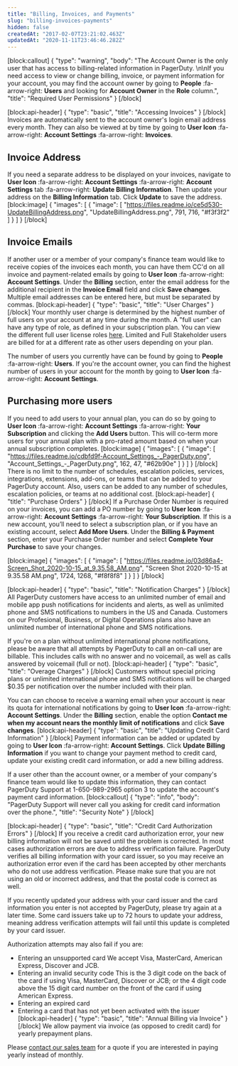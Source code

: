 ```yaml
---
title: "Billing, Invoices, and Payments"
slug: "billing-invoices-payments"
hidden: false
createdAt: "2017-02-07T23:21:02.463Z"
updatedAt: "2020-11-11T23:46:46.282Z"
---
```

[block:callout]
{
  "type": "warning",
  "body": "The Account Owner is the only user that has access to billing-related information in PagerDuty. \n\nIf you need access to view or change billing, invoice, or payment information for your account, you may find the account owner by going to **People** :fa-arrow-right: **Users** and looking for **Account Owner** in the **Role** column.",
  "title": "Required User Permissions"
}
[/block]

[block:api-header]
{
  "type": "basic",
  "title": "Accessing Invoices"
}
[/block]
Invoices are automatically sent to the account owner's login email address every month. They can also be viewed at by time by going to **User Icon** :fa-arrow-right: **Account Settings** :fa-arrow-right: **Invoices**.

## Invoice Address

If you need a separate address to be displayed on your invoices, navigate to **User Icon** :fa-arrow-right: **Account Settings** :fa-arrow-right: **Account Settings** tab :fa-arrow-right: **Update Billing Information**. Then update your address on the **Billing Information** tab. Click **Update** to save the address.
[block:image]
{
  "images": [
    {
      "image": [
        "https://files.readme.io/ce5d530-UpdateBillingAddress.png",
        "UpdateBillingAddress.png",
        791,
        716,
        "#f3f3f2"
      ]
    }
  ]
}
[/block]
## Invoice Emails

If another user or a member of your company's finance team would like to receive copies of the invoices each month, you can have them CC'd on all invoice and payment-related emails by going to **User Icon** :fa-arrow-right: **Account Settings**. Under the **Billing** section, enter the email address for the additional recipient in the **Invoice Email** field and click **Save changes**. Multiple email addresses can be entered here, but must be separated by commas.
[block:api-header]
{
  "type": "basic",
  "title": "User Charges"
}
[/block]
Your monthly user charge is determined by the highest number of full users on your account at any time during the month. A "full user" can have any type of role, as defined in your subscription plan. You can view the different full user license roles [here](https://support.pagerduty.com/docs/advanced-permissions#section-what-old-roles-do-the-new-roles-correspond-with-). Limited and Full Stakeholder users are billed for at a different rate as other users depending on your plan.

The number of users you currently have can be found by going to **People** :fa-arrow-right: **Users**. If you're the account owner, you can find the highest number of users in your account for the month by going to **User Icon** :fa-arrow-right: **Account Settings**.

## Purchasing more users

If you need to add users to your annual plan, you can do so by going to **User Icon** :fa-arrow-right: **Account Settings** :fa-arrow-right: **Your Subscription** and clicking the **Add Users** button. This will co-term more users for your annual plan with a pro-rated amount based on when your annual subscription completes.
[block:image]
{
  "images": [
    {
      "image": [
        "https://files.readme.io/cdbfd9f-Account_Settings_-_PagerDuty.png",
        "Account_Settings_-_PagerDuty.png",
        162,
        47,
        "#62b90e"
      ]
    }
  ]
}
[/block]
There is no limit to the number of schedules, escalation policies, services, integrations, extensions, add-ons, or teams that can be added to your PagerDuty account. Also, users can be added to any number of schedules, escalation policies, or teams at no additional cost.
[block:api-header]
{
  "title": "Purchase Orders"
}
[/block]
If a Purchase Order Number is required on your invoices, you can add a PO number by going to **User Icon** :fa-arrow-right: **Account Settings** :fa-arrow-right: **Your Subscription**. If this is a new account, you’ll need to select a subscription plan, or if you have an existing account, select **Add More Users**. Under the **Billing & Payment** section, enter your Purchase Order number and select **Complete Your Purchase** to save your changes.

[block:image]
{
  "images": [
    {
      "image": [
        "https://files.readme.io/03d86a4-Screen_Shot_2020-10-15_at_9.35.58_AM.png",
        "Screen Shot 2020-10-15 at 9.35.58 AM.png",
        1724,
        1268,
        "#f8f8f8"
      ]
    }
  ]
}
[/block]

[block:api-header]
{
  "type": "basic",
  "title": "Notification Charges"
}
[/block]
All PagerDuty customers have access to an unlimited number of email and mobile app push notifications for incidents and alerts, as well as unlimited phone and SMS notifications to numbers in the US and Canada. Customers on our Profesional, Business, or Digital Operations plans also have an unlimited number of international phone and SMS notifications.

If you're on a plan without unlimited international phone notifications, please be aware that all attempts by PagerDuty to call an on-call user are billable. This includes calls with no answer and no voicemail, as well as calls answered by voicemail (full or not).
[block:api-header]
{
  "type": "basic",
  "title": "Overage Charges"
}
[/block]
Customers without special pricing plans or unlimited international phone and SMS notifications will be charged $0.35 per notification over the number included with their plan.

You can can choose to receive a warning email when your account is near its quota for international notifications by going to **User Icon** :fa-arrow-right: **Account Settings**. Under the **Billing** section, enable the option **Contact me when my account nears the monthly limit of notifications** and click **Save changes**.
[block:api-header]
{
  "type": "basic",
  "title": "Updating Credit Card Information"
}
[/block]
Payment information can be added or updated by going to **User Icon** :fa-arrow-right: **Account Settings**. Click **Update Billing Information** if you want to change your payment method to credit card, update your existing credit card information, or add a new billing address.

If a user other than the account owner, or a member of your company's finance team would like to update this information, they can contact PagerDuty Support at 1-650-989-2965 option 3 to update the account's payment card information.
[block:callout]
{
  "type": "info",
  "body": "PagerDuty Support will never call you asking for credit card information over the phone.",
  "title": "Security Note"
}
[/block]

[block:api-header]
{
  "type": "basic",
  "title": "Credit Card Authorization Errors"
}
[/block]
If you receive a credit card authorization error, your new billing information will not be saved until the problem is corrected. In most cases authorization errors are due to address verification failure. PagerDuty verifies all billing information with your card issuer, so you may receive an authorization error even if the card has been accepted by other merchants who do not use address verification. Please make sure that you are not using an old or incorrect address, and that the postal code is correct as well.

If you recently updated your address with your card issuer and the card information you enter is not accepted by PagerDuty, please try again at a later time. Some card issuers take up to 72 hours to update your address, meaning address verification attempts will fail until this update is completed by your card issuer.

Authorization attempts may also fail if you are:

* Entering an unsupported card
We accept Visa, MasterCard, American Express, Discover and JCB.
* Entering an invalid security code
This is the 3 digit code on the back of the card if using Visa, MasterCard, Discover or JCB; or the 4 digit code above the 15 digit card number on the front of the card if using American Express.
* Entering an expired card
* Entering a card that has not yet been activated with the issuer
[block:api-header]
{
  "type": "basic",
  "title": "Annual Billing via Invoice"
}
[/block]
We allow payment via invoice (as opposed to credit card) for yearly prepayment plans.

Please [contact our sales team](mailto:sales@pagerduty.com) for a quote if you are interested in paying yearly instead of monthly.